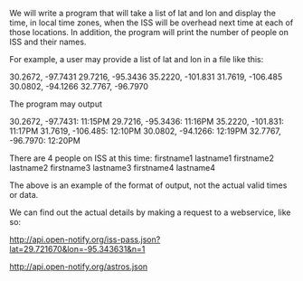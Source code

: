                                                                          
We will write a program that will take a list of lat and lon and display the time, in local time zones, when the ISS will be overhead next time at each of those locations. In addition, the program will print the number of people on ISS and their names.

For example, a user may provide a list of lat and lon in a file like this:

30.2672, -97.7431
29.7216, -95.3436
35.2220, -101.831
31.7619, -106.485
30.0802, -94.1266
32.7767, -96.7970

The program may output

30.2672, -97.7431: 11:15PM 
29.7216, -95.3436: 11:16PM
35.2220, -101.831: 11:17PM
31.7619, -106.485: 12:10PM
30.0802, -94.1266: 12:19PM
32.7767, -96.7970: 12:20PM

There are 4 people on ISS at this time:
firstname1 lastname1
firstname2 lastname2
firstname3 lastname3
firstname4 lastname4

The above is an example of the format of output, not the actual valid times or data.

We can find out the actual details by making a request to a webservice, like so:

http://api.open-notify.org/iss-pass.json?lat=29.721670&lon=-95.343631&n=1

http://api.open-notify.org/astros.json
                                                                         



